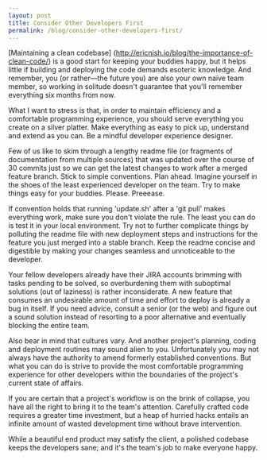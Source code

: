 ```yaml
---
layout: post
title: Consider Other Developers First
permalink: /blog/consider-other-developers-first/
---
```


[Maintaining a clean codebase]
(http://ericnish.io/blog/the-importance-of-clean-code/) is a good start for
keeping your buddies happy, but it helps little if building and deploying the
code demands esoteric knowledge. And remember, you (or rather—the future you)
are also your own naïve team member, so working in solitude doesn't guarantee
that you'll remember everything six months from now.

What I want to stress is that, in order to maintain efficiency and a
comfortable programming experience, you should serve everything you create on a
silver platter. Make everything as easy to pick up, understand and extend as
you can. Be a mindful developer experience designer.

Few of us like to skim through a lengthy readme file (or fragments of
documentation from multiple sources) that was updated over the course of 30
commits just so we can get the latest changes to work after a merged feature
branch. Stick to simple conventions. Plan ahead. Imagine yourself in the
shoes of the least experienced developer on the team. Try to make things
easy for your buddies. Please. Preeease.

If convention holds that running 'update.sh' after a 'git pull' makes
everything work, make sure you don't violate the rule. The least you can do is
test it in your local environment. Try not to further complicate things by
polluting the readme file with new deployment steps and instructions for the
feature you just merged into a stable branch. Keep the readme concise and
digestible by making your changes seamless and unnoticeable to the developer.

Your fellow developers already have their JIRA accounts brimming with tasks
pending to be solved, so overburdening them with suboptimal solutions (out of
laziness) is rather inconsiderate. A new feature that consumes an undesirable
amount of time and effort to deploy is already a bug in itself. If you need
advice, consult a senior (or the web) and figure out a sound solution instead
of resorting to a poor alternative and eventually blocking the entire team.

Also bear in mind that cultures vary. And another project's planning, coding
and deployment routines may sound alien to you. Unfortunately you may not
always have the authority to amend formerly established conventions. But what
you can do is strive to provide the most comfortable programming experience for
other developers within the boundaries of the project's current state of
affairs.

If you are certain that a project's workflow is on the brink of collapse, you
have all the right to bring it to the team's attention. Carefully crafted code
requires a greater time investment, but a heap of hurried hacks entails an
infinite amount of wasted development time without brave intervention.

While a beautiful end product may satisfy the client, a polished codebase keeps
the developers sane; and it's the team's job to make everyone happy.
